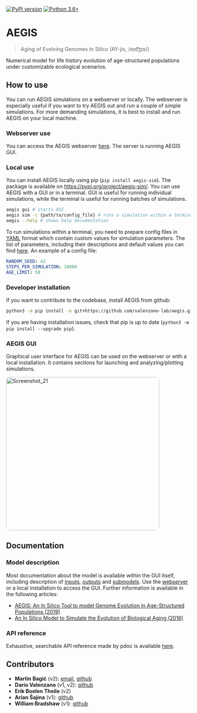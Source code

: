 [![PyPI version](https://badge.fury.io/py/aegis-sim.svg)](https://badge.fury.io/py/aegis-sim)
[![Python 3.6+](https://img.shields.io/badge/python-3.6%2B-blue)](https://www.python.org/downloads/release/python-360/)

# AEGIS

> Aging of Evolving Genomes In Silico (AY-jis, /eɪd͡ʒɪs/)

Numerical model for life history evolution of age-structured populations under customizable ecological scenarios.

<!-- TODO describe what aegis is for and whom is it for -->

## How to use

You can run AEGIS simulations on a webserver or locally. The webserver is especially useful if you want to try AEGIS out and run a couple of simple simulations. For more demanding simulations, it is best to install and run AEGIS on your local machine.

### Webserver use

You can access the AEGIS webserver [here](). The server is running AEGIS GUI.<!-- TODO update link -->

### Local use

You can install AEGIS locally using pip (`pip install aegis-sim`). The package is available on https://pypi.org/project/aegis-sim/. You can use AEGIS with a GUI or in a terminal. GUI is useful for running individual simulations, while the terminal is useful for running batches of simulations.

```bash
aegis gui # starts GUI
aegis sim -c {path/to/config_file} # runs a simulation within a terminal
aegis --help # shows help documentation
```

To run simulations within a terminal, you need to prepare config files in [YAML](https://en.wikipedia.org/wiki/YAML) format
which contain custom values for simulation parameters. The list of parameters, including their descriptions and default values you can find [here](src/aegis/documentation/dynamic/default_parameters.md).
An example of a config file:

```yml
RANDOM_SEED: 42
STEPS_PER_SIMULATION: 10000
AGE_LIMIT: 50
```

### Developer installation

If you want to contribute to the codebase, install AEGIS from github:

```bash
python3 -m pip install -e git+https://github.com/valenzano-lab/aegis.git#egg=aegis-sim
```

<!-- or
```bash
git clone git@github.com:valenzano-lab/aegis.git
cd aegis
make install_dev
``` -->

If you are having installation issues, check that pip is up to date (`python3 -m pip install --upgrade pip`).

<!-- TODO update install_dev script -->

### AEGIS GUI
Graphical user interface for AEGIS can be used on the webserver or with a local installation. It contains sections for launching and analyzing/plotting simulations.

<img width="418" alt="Screenshot_21" src="https://github.com/user-attachments/assets/520bb69c-a1cd-404a-bdf8-a541340e699a" style="border-radius: 10px;">


## Documentation

### Model description

Most documentation about the model is available within the GUI itself, including description of [inputs](src/aegis/documentation/dynamic/default_parameters.md), [outputs](src/aegis/documentation/dynamic/output_specifications.md) and [submodels](src/aegis/documentation/dynamic/submodel_specifications.md). Use the [webserver]() or a local installation to access the GUI. <!-- TODO update link --> Further information is available in the following articles:

- [AEGIS: An In Silico Tool to model Genome Evolution in Age-Structured Populations (2019)](https://www.biorxiv.org/content/10.1101/646877v1)
- [An In Silico Model to Simulate the Evolution of Biological Aging (2016)](https://www.biorxiv.org/content/10.1101/037952v1)
<!-- TODO including ODD as modeled by https://www.jasss.org/23/2/7.html-->

### API reference

Exhaustive, searchable API reference made by pdoc is available [here](https://valenzano-lab.github.io/aegis/).

## Contributors

- **Martin Bagić** (v2): [email](martin.bagic@outlook.com), [github](https://github.com/martinbagic)
- **Dario Valenzano** (v1, v2): [github](https://github.com/dvalenzano)
- **Erik Boelen Theile** (v2)
- **Arian Šajina** (v1): [github](https://github.com/ariansajina)
- **William Bradshaw** (v1): [github](https://github.com/willbradshaw)
